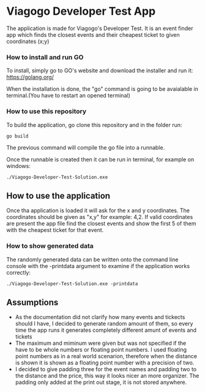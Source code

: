 # Viagogo Developer Test App
The application is made for Viagogo's Developer Test. It is an event finder app which finds the closest events and their cheapest ticket to given coordinates (x;y)

### How to install and run GO

To install, simply go to GO's website and download the installer and run it: https://golang.org/

When the installation is done, the "go" command is going to be avaialable in terminal.(You have to restart an opened terminal)

### How to use this repository

To build the application, go clone this repository and in the folder run: 
```
go build
```

The previous command will compile the go file into a runnable.

Once the runnable is created then it can be run in terminal, for example on windows: 
```
./Viagogo-Developer-Test-Solution.exe
```

## How to use the application
Once tha application is loaded it will ask for the x and y coordinates. The coordinates should be given as "x,y" for example: 4,2.
If valid coordinates are present the app file find the closest events and show the first 5 of them with the cheapest ticket for that event.
### How to show generated data
The randomly generated data can be written onto the command line console with the -printdata argument to examine if the application works correctly:
```
./Viagogo-Developer-Test-Solution.exe -printdata
```
## Assumptions
* As the documentation did not clarify how many events and tickects should I have, I decided to generate random amount of them, so every time the app runs it generates completely different amunt of events and tickets
* The maximum and miminum were given but was not specified if the have to be whole numbers or floating point numbers. I used floating point numbers as in a real world scenarion, therefore when the distance is shown it is shown as a floating point number with a precision of two.
* I decided to give padding three for the event names and padding two to the distance and the price, this way it looks nicer an more organizer. The padding only added at the print out stage, it is not stored anywhere.